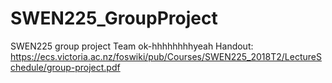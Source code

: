 # SWEN225_GroupProject

SWEN225 group project Team ok-hhhhhhhhyeah Handout: https://ecs.victoria.ac.nz/foswiki/pub/Courses/SWEN225_2018T2/LectureSchedule/group-project.pdf